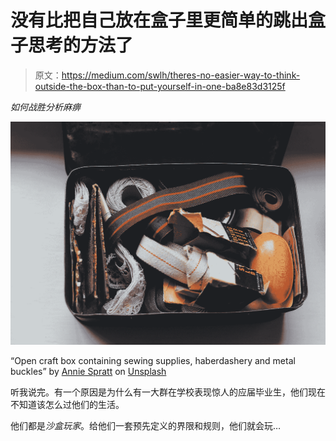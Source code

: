 # 没有比把自己放在盒子里更简单的跳出盒子思考的方法了

> 原文：<https://medium.com/swlh/theres-no-easier-way-to-think-outside-the-box-than-to-put-yourself-in-one-ba8e83d3125f>

*如何战胜分析麻痹*

![](img/bdbe37a5592229c39a1aecdf2cf784dd.png)

“Open craft box containing sewing supplies, haberdashery and metal buckles” by [Annie Spratt](https://unsplash.com/@anniespratt?utm_source=medium&utm_medium=referral) on [Unsplash](https://unsplash.com?utm_source=medium&utm_medium=referral)

听我说完。有一个原因是为什么有一大群在学校表现惊人的应届毕业生，他们现在不知道该怎么过他们的生活。

他们都是*沙盒玩家*。给他们一套预先定义的界限和规则，他们就会玩…